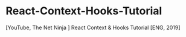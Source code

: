 # React-Context-Hooks-Tutorial
[YouTube, The Net Ninja ] React Context &amp; Hooks Tutorial [ENG, 2019]
